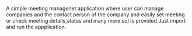 A simple meeting managenet application where user can manage companies and the contact person of the company and easily set meeting or check meeting details,status and many more.sql is provided.Just import and run the appplication.
